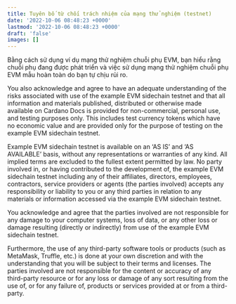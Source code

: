 ```yaml
---
title: Tuyên bố từ chối trách nhiệm của mạng thử nghiệm (testnet)
date: '2022-10-06 08:48:23 +0000'
lastmod: '2022-10-06 08:48:23 +0000'
draft: 'false'
images: []
---
```


Bằng cách sử dụng ví dụ mạng thử nghiệm chuỗi phụ EVM, bạn hiểu rằng chuỗi phụ đang được phát triển và việc sử dụng mạng thử nghiệm chuỗi phụ EVM mẫu hoàn toàn do bạn tự chịu rủi ro.

You also acknowledge and agree to have an adequate understanding of the risks associated with use of the example EVM sidechain testnet and that all information and materials published, distributed or otherwise made available on Cardano Docs is provided for non-commercial, personal use, and testing purposes only. This includes test currency tokens which have no economic value and are provided only for the purpose of testing on the example EVM sidechain testnet.

Example EVM sidechain testnet is available on an ‘AS IS’ and ‘AS AVAILABLE’ basis, without any representations or warranties of any kind. All implied terms are excluded to the fullest extent permitted by law. No party involved in, or having contributed to the development of, the example EVM sidechain testnet including any of their affiliates, directors, employees, contractors, service providers or agents (the parties involved) accepts any responsibility or liability to you or any third parties in relation to any materials or information accessed via the example EVM sidechain testnet.

You acknowledge and agree that the parties involved are not responsible for any damage to your computer systems, loss of data, or any other loss or damage resulting (directly or indirectly) from use of the example EVM sidechain testnet.

Furthermore, the use of any third-party software tools or products (such as MetaMask, Truffle, etc.) is done at your own discretion and with the understanding that you will be subject to their terms and licenses. The parties involved are not responsible for the content or accuracy of any third-party resource or for any loss or damage of any sort resulting from the use of, or for any failure of, products or services provided at or from a third-party.
